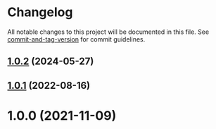 # Changelog

All notable changes to this project will be documented in this file. See [commit-and-tag-version](https://github.com/absolute-version/commit-and-tag-version) for commit guidelines.

## [1.0.2](https://github.com/dmnsgn/canvas-pattern/compare/v1.0.1...v1.0.2) (2024-05-27)



## [1.0.1](https://github.com/dmnsgn/canvas-pattern/compare/v1.0.0...v1.0.1) (2022-08-16)



# 1.0.0 (2021-11-09)
